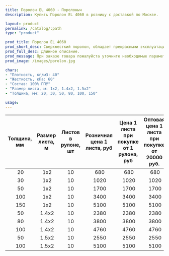```yaml
---
title: Поролон EL 4060 - Поролоныч
description: Купить Поролон EL 4060 в розницу с доставкой по Москве.

layout: product
permalink: /catalog/:path
type: "product"

prod_title: Поролон EL 4060
prod_short_desc: Сверхжесткий поролон, обладает прекрасными эксплуатационными характеристиками и долговечностью.
prod_full_desc: Длинное описание.
prod_message: При заказе товара пожалуйста уточните необходимые параметры (толщина, размер листа и количество листов).
prod_image: /images/porolon.jpg

chars:
- "Плотность, кг/м3: 40"
- "Жесткость, кПа: 60"
- "Состав: 100% ППУ"
- "Размер листа, м: 1х2, 1.4х2, 1.5х2"
- "Толщина, мм: 20, 30, 50, 80, 100, 150"

usage:
---
```


| Толщина, мм | Размер листа, м | Листов в рулоне, шт | Розничная цена 1 листа, руб | Цена 1 листа при покупке от 1 рулона, руб | Оптовая цена 1 листа при покупке от 20000 руб. |
|:-----------:|:---------------:|:-------------------:|:---------------------------:|:-----------------------------------------:|:----------------------------------------------:|
 20| 1х2|10| 680| 680| 680
 30| 1х2|10| 1020| 1020| 1020
 50| 1х2|10| 1700| 1700| 1700
 100| 1х2|10| 3400| 3400| 3400
 150| 1х2|10| 5100| 5100| 5100
 50| 1.4х2|10| 2380| 2380| 2380
 80| 1.4х2|10| 3800| 3800| 3800
 100| 1.4х2|10| 4760| 4760| 4760
 50| 1.5х2|10| 2550| 2550| 2550
 100| 1.5х2|10| 5100| 5100| 5100
